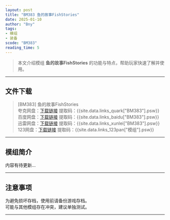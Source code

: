 ```yaml
---
layout: post
title: "BM383 鱼的故事FishStories"
date: 2025-01-10
author: "Bny"
tags: 
- 模组
- 装备
scode: "BM383"
reading_time: 5
---
```


> 本文介绍模组 **鱼的故事FishStories** 的功能与特点，帮助玩家快速了解并使用。

---

## 文件下载

> [BM383] 鱼的故事FishStories  
夸克网盘：[下载链接]({{site.data.links_quark["BM383"].url}}) 提取码：{{site.data.links_quark["BM383"].psw}}  
百度网盘：[下载链接]({{site.data.links_baidu["BM383"].url}}) 提取码：{{site.data.links_baidu["BM383"].psw}}  
迅雷网盘：[下载链接]({{site.data.links_xunlei["BM383"].url}}) 提取码：{{site.data.links_xunlei["BM383"].psw}}  
123网盘：[下载链接]({{site.data.links_123pan["模组"].url}}) 提取码：{{site.data.links_123pan["模组"].psw}}  

---

## 模组简介

>  
内容有待更新...  

---

## 注意事项

>  
为避免损坏存档，使用前请备份游戏存档。  
可能与其他模组存在冲突，建议单独测试。  

---

